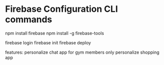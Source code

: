# Firebase Configuration CLI commands

npm install firebase
npm install -g firebase-tools

firebase login
firebase init
firebase deploy


features:
personalize chat app for gym members only
personalize shopping app 
